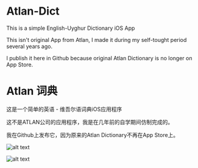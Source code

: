 # Atlan-Dict
This is a simple English-Uyghur Dictionary iOS App

This isn't original App from Atlan, I made it during my self-tought period several years ago.

I publish it here in Github because original Atlan Dictionary is no longer on App Store.

# Atlan 词典

这是一个简单的英语 - 维吾尔语词典iOS应用程序

这不是ATLAN公司的应用程序，我是在几年前的自学期间仿制完成的。

我在Github上发布它，因为原来的Atlan Dictionary不再在App Store上。

![alt text](https://github.com/uyghurbeg/Atlan-Dict/blob/master/screen1.png)

![alt text](https://github.com/uyghurbeg/Atlan-Dict/blob/master/screen2.png)
